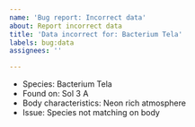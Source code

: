 ```yaml
---
name: 'Bug report: Incorrect data'
about: Report incorrect data
title: 'Data incorrect for: Bacterium Tela'
labels: bug:data
assignees: ''

---
```


* Species: Bacterium Tela
* Found on: Sol 3 A
* Body characteristics: Neon rich atmosphere
* Issue: Species not matching on body

